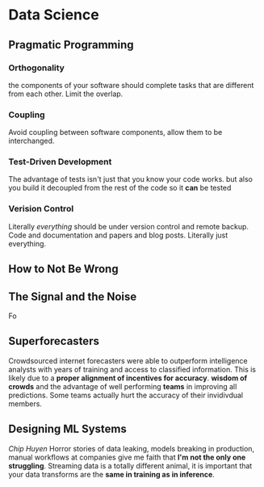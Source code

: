 # Data Science
## Pragmatic Programming
### Orthogonality
the components of your software should complete tasks that are different from each other. Limit the overlap.
### Coupling
Avoid coupling between software components, allow them to be interchanged.
### Test-Driven Development
The advantage of tests isn't just that you know your code works. but also you build it decoupled from the rest of the code so it **can** be tested 
### Verision Control
Literally *everything* should be under version control and remote backup. Code and documentation and papers and blog posts. Literally just everything.

## How to Not Be Wrong

## The Signal and the Noise
Fo

## Superforecasters
Crowdsourced internet forecasters were able to outperform intelligence analysts with years of training and access to classified information. This is likely due to a **proper alignment of incentives for accuracy**. 
**wisdom of crowds** and the advantage of well performing **teams** in improving all predictions. Some teams actually hurt the accuracy of their invidivdual members.

## Designing ML Systems
*Chip Huyen*
Horror stories of data leaking, models breaking in production, manual workflows at companies give me faith that **I'm not the only one struggling**.
Streaming data is a totally different animal, it is important that your data transforms are the **same in training as in inference**.
